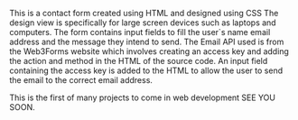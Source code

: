 This is a contact form created using HTML and designed using CSS
The design view is specifically for large screen devices such as laptops and computers.
The form contains input fields to fill the user`s name email address and the message they intend to send.
The Email API used is from the Web3Forms website which involves creating an access key and adding the action and method in the HTML of the source code.
An input field containing the access key is added to the HTML to allow the user to send the email to the correct email address.

This is the first of many projects to come in web development 
SEE YOU SOON.
